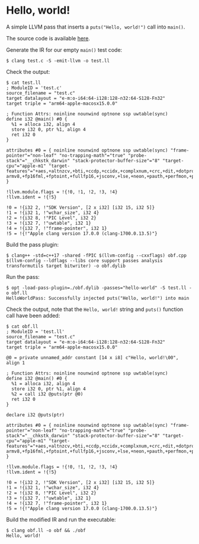 # Hello, world!

A simple LLVM pass that inserts a `puts("Hello, world!")` call into `main()`.

The source code is available [here](https://github.com/gemesa/phantom-pass/tree/main/src/0-hello-world).

Generate the IR for our empty `main()` test code:

```
$ clang test.c -S -emit-llvm -o test.ll
```

Check the output:

```
$ cat test.ll
; ModuleID = 'test.c'
source_filename = "test.c"
target datalayout = "e-m:o-i64:64-i128:128-n32:64-S128-Fn32"
target triple = "arm64-apple-macosx15.0.0"

; Function Attrs: noinline nounwind optnone ssp uwtable(sync)
define i32 @main() #0 {
  %1 = alloca i32, align 4
  store i32 0, ptr %1, align 4
  ret i32 0
}

attributes #0 = { noinline nounwind optnone ssp uwtable(sync) "frame-pointer"="non-leaf" "no-trapping-math"="true" "probe-stack"="__chkstk_darwin" "stack-protector-buffer-size"="8" "target-cpu"="apple-m1" "target-features"="+aes,+altnzcv,+bti,+ccdp,+ccidx,+complxnum,+crc,+dit,+dotprod,+flagm,+fp-armv8,+fp16fml,+fptoint,+fullfp16,+jsconv,+lse,+neon,+pauth,+perfmon,+predres,+ras,+rcpc,+rdm,+sb,+sha2,+sha3,+specrestrict,+ssbs,+v8.1a,+v8.2a,+v8.3a,+v8.4a,+v8.5a,+v8a,+zcm,+zcz" }

!llvm.module.flags = !{!0, !1, !2, !3, !4}
!llvm.ident = !{!5}

!0 = !{i32 2, !"SDK Version", [2 x i32] [i32 15, i32 5]}
!1 = !{i32 1, !"wchar_size", i32 4}
!2 = !{i32 8, !"PIC Level", i32 2}
!3 = !{i32 7, !"uwtable", i32 1}
!4 = !{i32 7, !"frame-pointer", i32 1}
!5 = !{!"Apple clang version 17.0.0 (clang-1700.0.13.5)"}
```

Build the pass plugin:

```
$ clang++ -std=c++17 -shared -fPIC $(llvm-config --cxxflags) obf.cpp $(llvm-config --ldflags --libs core support passes analysis transformutils target bitwriter) -o obf.dylib
```

Run the pass:

```
$ opt -load-pass-plugin=./obf.dylib -passes="hello-world" -S test.ll -o obf.ll
HelloWorldPass: Successfully injected puts("Hello, world!") into main
```

Check the output, note that the `Hello, world!` string and `puts()` function call have been added:

```
$ cat obf.ll
; ModuleID = 'test.ll'
source_filename = "test.c"
target datalayout = "e-m:o-i64:64-i128:128-n32:64-S128-Fn32"
target triple = "arm64-apple-macosx15.0.0"

@0 = private unnamed_addr constant [14 x i8] c"Hello, world!\00", align 1

; Function Attrs: noinline nounwind optnone ssp uwtable(sync)
define i32 @main() #0 {
  %1 = alloca i32, align 4
  store i32 0, ptr %1, align 4
  %2 = call i32 @puts(ptr @0)
  ret i32 0
}

declare i32 @puts(ptr)

attributes #0 = { noinline nounwind optnone ssp uwtable(sync) "frame-pointer"="non-leaf" "no-trapping-math"="true" "probe-stack"="__chkstk_darwin" "stack-protector-buffer-size"="8" "target-cpu"="apple-m1" "target-features"="+aes,+altnzcv,+bti,+ccdp,+ccidx,+complxnum,+crc,+dit,+dotprod,+flagm,+fp-armv8,+fp16fml,+fptoint,+fullfp16,+jsconv,+lse,+neon,+pauth,+perfmon,+predres,+ras,+rcpc,+rdm,+sb,+sha2,+sha3,+specrestrict,+ssbs,+v8.1a,+v8.2a,+v8.3a,+v8.4a,+v8.5a,+v8a,+zcm,+zcz" }

!llvm.module.flags = !{!0, !1, !2, !3, !4}
!llvm.ident = !{!5}

!0 = !{i32 2, !"SDK Version", [2 x i32] [i32 15, i32 5]}
!1 = !{i32 1, !"wchar_size", i32 4}
!2 = !{i32 8, !"PIC Level", i32 2}
!3 = !{i32 7, !"uwtable", i32 1}
!4 = !{i32 7, !"frame-pointer", i32 1}
!5 = !{!"Apple clang version 17.0.0 (clang-1700.0.13.5)"}
```

Build the modified IR and run the executable:

```
$ clang obf.ll -o obf && ./obf
Hello, world!
```
